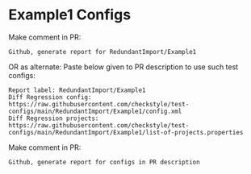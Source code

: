 # Example1 Configs
Make comment in PR:
```
Github, generate report for RedundantImport/Example1
```
OR as alternate:
Paste below given to PR description to use such test configs:
```
Report label: RedundantImport/Example1
Diff Regression config: https://raw.githubusercontent.com/checkstyle/test-configs/main/RedundantImport/Example1/config.xml
Diff Regression projects: https://raw.githubusercontent.com/checkstyle/test-configs/main/RedundantImport/Example1/list-of-projects.properties
```
Make comment in PR:
```
Github, generate report for configs in PR description
```
